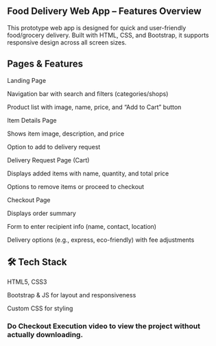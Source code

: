 ## Food Delivery Web App – Features Overview
This prototype web app is designed for quick and user-friendly food/grocery delivery. Built with HTML, CSS, and Bootstrap, it supports responsive design across all screen sizes.

## Pages & Features
Landing Page

Navigation bar with search and filters (categories/shops)

Product list with image, name, price, and “Add to Cart” button

Item Details Page

Shows item image, description, and price

Option to add to delivery request

Delivery Request Page (Cart)

Displays added items with name, quantity, and total price

Options to remove items or proceed to checkout

Checkout Page

Displays order summary

Form to enter recipient info (name, contact, location)

Delivery options (e.g., express, eco-friendly) with fee adjustments

## 🛠 Tech Stack
HTML5, CSS3

Bootstrap & JS for layout and responsiveness

Custom CSS for styling


### Do Checkout Execution video to view the project without actually downloading.


